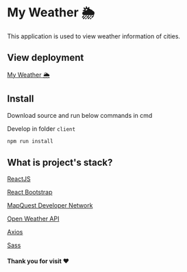 # My Weather 🌦

This application is used to view weather information of cities.

## View deployment

[My Weather 🌦](https://my-weather-search.herokuapp.com/)

## Install

Download source and run below commands in cmd

Develop in folder ```client```

```bash
npm run install
```

## What is project's stack?

[ReactJS](https://reactjs.org/)

[React Bootstrap](https://react-bootstrap.github.io/)

[MapQuest Developer Network](https://developer.mapquest.com/)

[Open Weather API](https://openweathermap.org/)

[Axios](https://www.npmjs.com/package/axios)

[Sass](https://sass-lang.com/)

#### Thank you for visit ❤️
